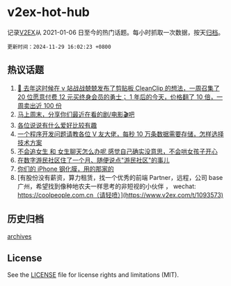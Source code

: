 # v2ex-hot-hub

 记录[V2EX](https://www.v2ex.com/)从 2021-01-06 日至今的热门话题。每小时抓取一次数据，按天[归档](archives)。

`更新时间：2024-11-29 16:02:23 +0800`

## 热议话题

1. [🎁 去年这时候在 v 站战战兢兢发布了剪贴板 CleanClip 的想法，一周召集了 20 位愿意付费 12 元买终身会员的勇士； 1 年后的今天，价格翻了 10 倍，一周卖出近 100 份](https://www.v2ex.com/t/1093430)
1. [马上周末，分享你们最近在看的剧/电影🎬吧](https://www.v2ex.com/t/1093576)
1. [各位说说有什么爱好比较有趣](https://www.v2ex.com/t/1093618)
1. [一个程序开发问题请教各位 V 友大佬，每秒 10 万条数据需要存储，怎样选择技术方案](https://www.v2ex.com/t/1093560)
1. [不会追女生 和 女生聊天怎么办呢 感觉自己确实没意思，不会哄女孩子开心](https://www.v2ex.com/t/1093587)
1. [在数字游民社区住了一个月、随便说点"游民社区"的事儿](https://www.v2ex.com/t/1093626)
1. [你们的 iPhone 钢化膜，用的那家的](https://www.v2ex.com/t/1093577)
1. [有股份没有薪资，算力租赁，找一个优秀的前端 Partner，远程，公司 base 广州，希望找到像种地农夫一样思考的非短视的小伙伴 ， wechat: https://coolpeople.com.cn（请轻喷）](https://www.v2ex.com/t/1093573)

## 历史归档

[archives](archives)

## License

See the [LICENSE](LICENSE) file for license rights and limitations (MIT).
